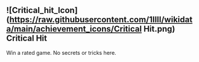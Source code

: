 ## ![Critical_hit_Icon](https://raw.githubusercontent.com/1IlIl/wikidata/main/achievement_icons/Critical Hit.png) Critical Hit





Win a rated game. No secrets or tricks here.

